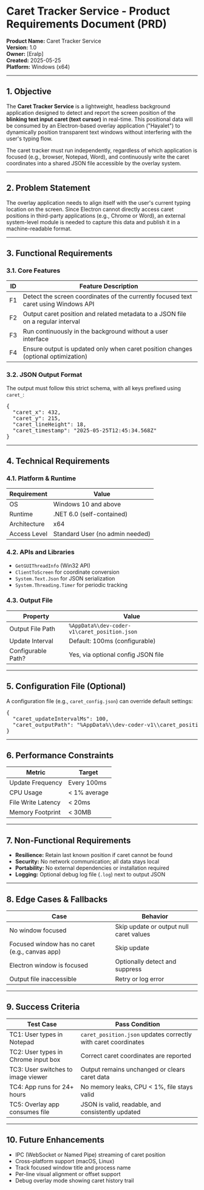# Caret Tracker Service - Product Requirements Document (PRD)

**Product Name:** Caret Tracker Service  
**Version:** 1.0  
**Owner:** [Eralp]  
**Created:** 2025-05-25  
**Platform:** Windows (x64)

---

## 1. Objective

The **Caret Tracker Service** is a lightweight, headless background application designed to detect and report the screen position of the **blinking text input caret (text cursor)** in real-time. This positional data will be consumed by an Electron-based overlay application ("Hayalet") to dynamically position transparent text windows without interfering with the user's typing flow.

The caret tracker must run independently, regardless of which application is focused (e.g., browser, Notepad, Word), and continuously write the caret coordinates into a shared JSON file accessible by the overlay system.

---

## 2. Problem Statement

The overlay application needs to align itself with the user's current typing location on the screen. Since Electron cannot directly access caret positions in third-party applications (e.g., Chrome or Word), an external system-level module is needed to capture this data and publish it in a machine-readable format.

---

## 3. Functional Requirements

### 3.1. Core Features

| ID  | Feature Description |
|-----|---------------------|
| F1  | Detect the screen coordinates of the currently focused text caret using Windows API |
| F2  | Output caret position and related metadata to a JSON file on a regular interval |
| F3  | Run continuously in the background without a user interface |
| F4  | Ensure output is updated only when caret position changes (optional optimization) |

### 3.2. JSON Output Format

The output must follow this strict schema, with all keys prefixed using `caret_`:

<pre>
{
  "caret_x": 432,
  "caret_y": 215,
  "caret_lineHeight": 18,
  "caret_timestamp": "2025-05-25T12:45:34.568Z"
}
</pre>

---

## 4. Technical Requirements

### 4.1. Platform & Runtime

| Requirement   | Value |
|---------------|-------|
| OS            | Windows 10 and above |
| Runtime       | .NET 6.0 (self-contained) |
| Architecture  | x64 |
| Access Level  | Standard User (no admin needed) |

### 4.2. APIs and Libraries

- `GetGUIThreadInfo` (Win32 API)
- `ClientToScreen` for coordinate conversion
- `System.Text.Json` for JSON serialization
- `System.Threading.Timer` for periodic tracking

### 4.3. Output File

| Property           | Value |
|--------------------|-------|
| Output File Path   | `%AppData%\dev-coder-v1\caret_position.json` |
| Update Interval    | Default: 100ms (configurable) |
| Configurable Path? | Yes, via optional config JSON file |

---

## 5. Configuration File (Optional)

A configuration file (e.g., `caret_config.json`) can override default settings:

<pre>
{
  "caret_updateIntervalMs": 100,
  "caret_outputPath": "%AppData%\\dev-coder-v1\\caret_position.json"
}
</pre>

---

## 6. Performance Constraints

| Metric              | Target |
|---------------------|--------|
| Update Frequency    | Every 100ms |
| CPU Usage           | < 1% average |
| File Write Latency  | < 20ms |
| Memory Footprint    | < 30MB |

---

## 7. Non-Functional Requirements

- **Resilience:** Retain last known position if caret cannot be found  
- **Security:** No network communication; all data stays local  
- **Portability:** No external dependencies or installation required  
- **Logging:** Optional debug log file (`.log`) next to output JSON  

---

## 8. Edge Cases & Fallbacks

| Case | Behavior |
|------|----------|
| No window focused | Skip update or output null caret values |
| Focused window has no caret (e.g., canvas app) | Skip update |
| Electron window is focused | Optionally detect and suppress |
| Output file inaccessible | Retry or log error |

---

## 9. Success Criteria

| Test Case | Pass Condition |
|-----------|----------------|
| TC1: User types in Notepad | `caret_position.json` updates correctly with caret coordinates |
| TC2: User types in Chrome input box | Correct caret coordinates are reported |
| TC3: User switches to image viewer | Output remains unchanged or clears caret data |
| TC4: App runs for 24+ hours | No memory leaks, CPU < 1%, file stays valid |
| TC5: Overlay app consumes file | JSON is valid, readable, and consistently updated |

---

## 10. Future Enhancements

- IPC (WebSocket or Named Pipe) streaming of caret position  
- Cross-platform support (macOS, Linux)  
- Track focused window title and process name  
- Per-line visual alignment or offset support  
- Debug overlay mode showing caret history trail  
